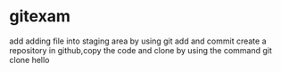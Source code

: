 # gitexam
add
adding file into staging area by using git add and commit
create a repository in github,copy the code and clone by using the command git clone
hello